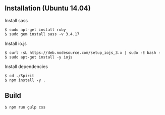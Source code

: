 ## Installation (Ubuntu 14.04)

Install sass
```
$ sudo apt-get install ruby
$ sudo gem install sass -v 3.4.17
```

Install io.js
```
$ curl -sL https://deb.nodesource.com/setup_iojs_3.x | sudo -E bash -
$ sudo apt-get install -y iojs
```

Install dependencies
```
$ cd ./Spirit
$ npm install -y .
```

## Build

```
$ npm run gulp css
```
